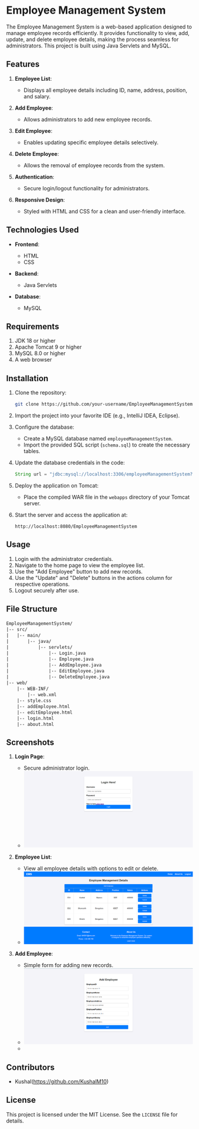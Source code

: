 # Employee Management System

The Employee Management System is a web-based application designed to manage employee records efficiently. It provides functionality to view, add, update, and delete employee details, making the process seamless for administrators. This project is built using Java Servlets and MySQL.

## Features

1. **Employee List**:
   - Displays all employee details including ID, name, address, position, and salary.

2. **Add Employee**:
   - Allows administrators to add new employee records.

3. **Edit Employee**:
   - Enables updating specific employee details selectively.

4. **Delete Employee**:
   - Allows the removal of employee records from the system.

5. **Authentication**:
   - Secure login/logout functionality for administrators.

6. **Responsive Design**:
   - Styled with HTML and CSS for a clean and user-friendly interface.

## Technologies Used

- **Frontend**:
  - HTML
  - CSS

- **Backend**:
  - Java Servlets

- **Database**:
  - MySQL

## Requirements

1. JDK 18 or higher
2. Apache Tomcat 9 or higher
3. MySQL 8.0 or higher
4. A web browser

## Installation

1. Clone the repository:
   ```bash
   git clone https://github.com/your-username/EmployeeManagementSystem.git
   ```

2. Import the project into your favorite IDE (e.g., IntelliJ IDEA, Eclipse).

3. Configure the database:
   - Create a MySQL database named `employeeManagementSystem`.
   - Import the provided SQL script (`schema.sql`) to create the necessary tables.

4. Update the database credentials in the code:
   ```java
   String url = "jdbc:mysql://localhost:3306/employeeManagementSystem?user=root&password=your-password";
   ```

5. Deploy the application on Tomcat:
   - Place the compiled WAR file in the `webapps` directory of your Tomcat server.

6. Start the server and access the application at:
   ```
   http://localhost:8080/EmployeeManagementSystem
   ```

## Usage

1. Login with the administrator credentials.
2. Navigate to the home page to view the employee list.
3. Use the "Add Employee" button to add new records.
4. Use the "Update" and "Delete" buttons in the actions column for respective operations.
5. Logout securely after use.

## File Structure

```
EmployeeManagementSystem/
|-- src/
|   |-- main/
|       |-- java/
|           |-- servlets/
|               |-- Login.java
|               |-- Employee.java
|               |-- AddEmployee.java
|               |-- EditEmployee.java
|               |-- DeleteEmployee.java
|-- web/
    |-- WEB-INF/
        |-- web.xml
    |-- style.css
    |-- addEmployee.html
    |-- editEmployee.html
    |-- login.html
    |-- about.html
```

## Screenshots

1. **Login Page**:
   - Secure administrator login.
   - ![Login Page](src/main/login.png)

2. **Employee List**:
   - View all employee details with options to edit or delete.
   - ![EmployeeList Page](src/main/EmployeeList.png)

3. **Add Employee**:
   - Simple form for adding new records.
   - ![AddEmployee](src/main/AddEmployee.png)
   - 

## Contributors
- Kushal(https://github.com/KushalM10)

## License

This project is licensed under the MIT License. See the `LICENSE` file for details.


